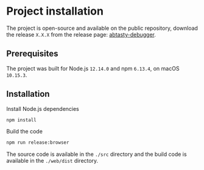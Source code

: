 # Project installation

The project is open-source and available on the public repository, download the release `X.X.X` from the release page: [abtasty-debugger](https://github.com/yoriiis/abtasty-debugger/releases/tag/X.X.X).

## Prerequisites

The project was built for Node.js `12.14.0` and npm `6.13.4`, on macOS `10.15.3`.

## Installation

Install Node.js dependencies

```bash
npm install
```

Build the code

```bash
npm run release:browser
```

The source code is available in the `./src` directory and the build code is available in the `./web/dist` directory.
